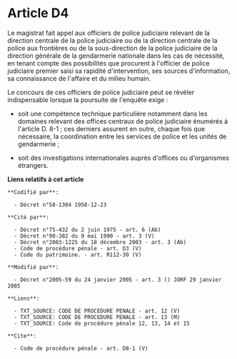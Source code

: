 # Article D4

Le magistrat fait appel aux officiers de police judiciaire relevant de la direction centrale de la police judiciaire ou de la
direction centrale de la police aux frontières ou de la sous-direction de la police judiciaire de la direction générale de la
gendarmerie nationale dans les cas de nécessité, en tenant compte des possibilités que procurent à l'officier de police
judiciaire premier saisi sa rapidité d'intervention, ses sources d'information, sa connaissance de l'affaire et du milieu
humain. 

Le concours de ces officiers de police judiciaire peut se révéler indispensable lorsque la poursuite de l'enquête exige :

- soit une compétence technique particulière notamment dans les domaines relevant des offices centraux de police judiciaire
énumérés à l'article D. 8-1 ; ces derniers assurent en outre, chaque fois que nécessaire, la coordination entre les services
de police et les unités de gendarmerie ;

- soit des investigations internationales auprès d'offices ou d'organismes étrangers.

**Liens relatifs à cet article**

	**Codifié par**:

	  - Décret n°58-1304 1958-12-23

	**Cité par**:

	  - Décret n°75-432 du 2 juin 1975 - art. 6 (Ab)
	  - Décret n°90-382 du 9 mai 1990 - art. 3 (V)
	  - Décret n°2003-1225 du 18 décembre 2003 - art. 3 (Ab)
	  - Code de procédure pénale - art. D3 (V)
	  - Code du patrimoine. - art. R112-30 (V)

	**Modifié par**:

	  - Décret n°2005-59 du 24 janvier 2005 - art. 3 () JORF 29 janvier 2005

	**Liens**:

	  - TXT_SOURCE: CODE DE PROCEDURE PENALE - art. 12 (V)
	  - TXT_SOURCE: CODE DE PROCEDURE PENALE - art. 13 (M)
	  - TXT_SOURCE: Code de procédure pénale 12, 13, 14 et 15

	**Cite**:

	  - Code de procédure pénale - art. D8-1 (V)
